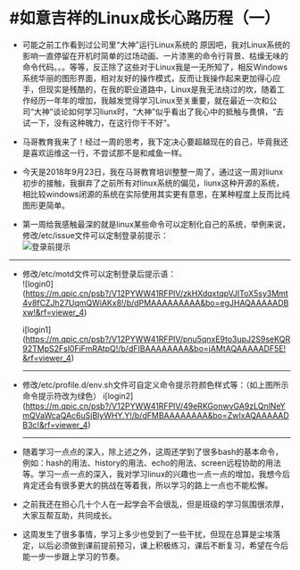 #如意吉祥的Linux成长心路历程（一）
======================
* 可能之前工作看到过公司里“大神”运行Linux系统的 原因吧，我对Linux系统的影响一直停留在开机时简单的过场动画、一片漆黑的命令行背景、枯燥无味的命令代码。。。等等，反正除了这些对于Linux我是一无所知了，相反Windows系统华丽的图形界面，相对友好的操作模式，反而让我操作起来更加得心应手，但现实是残酷的，在我的职业道路中，Linux是我无法绕过的坎，随着工作经历一年年的增加，我越发觉得学习Linux至关重要，就在最近一次和公司“大神”谈论如何学习liunx时，“大神”似乎看出了我心中的抵触与畏惧，“去试一下，没有这种魄力，在这行你干不好”。   
  
* 马哥教育我来了！经过一周的思考，我下定决心要超越现在的自己，毕竟我还是喜欢运维这一行，不尝试那不是和咸鱼一样。    
  
* 今天是2018年9月23日，我在马哥教育培训整整一周了，通过这一周对liunx初步的接触，我摒弃了之前所有对linux系统的偏见，liunx这种开源的系统，相比较windows闭源的系统在实际使用其实更有意思，在某种程度上反而比纯图形更简单。  

* 第一周给我感触最深的就是linux某些命令可以定制化自己的系统，举例来说，修改/etc/issue文件可以定制登录前提示：  
![登录前提示](http://www.baidu.com)  

 ---
  
* 修改/etc/motd文件可以定制登录后提示语：  
![login0] (https://m.qpic.cn/psb?/V12PYWW41RFPlV/zkHXdqxtqpVJIToX5sy3Mmt4v8fCZJh27UqmQWiAKx8!/b/dPMAAAAAAAAA&bo=egJHAQAAAAADBxw!&rf=viewer_4)  

  
  
  i[login1] (https://m.qpic.cn/psb?/V12PYWW41RFPlV/pnu5qnxE9to3upJ2S9seKQR92TMpS2Fsl0FiFmRAtpQ!/b/dFIBAAAAAAAA&bo=jAMtAQAAAAADF5E!&rf=viewer_4)  
  
  ---

* 修改/etc/profile.d/env.sh文件可自定义命令提示符颜色样式等：（如上图所示命令提示符改为绿色）
  i[login2] (https://m.qpic.cn/psb?/V12PYWW41RFPlV/49eRKGonwvGA9zLQnlNeYmQVaWcaQAc6uSjBlyWHY.Y!/b/dFMBAAAAAAAA&bo=ZwIxAQAAAAADB3c!&rf=viewer_4)  

  ---
  

* 随着学习一点点的深入，除上述之外，这周还学到了很多bash的基本命令，例如：hash的用法、history的用法、echo的用法、screen远程协助的用法等。学习一点一点的深入，我对学习linux的兴趣也一点一点的增加，我想今后肯定还会有很多更大的挑战在等着我，所以学习的路上一点也不能松懈。   

* 之前我还在担心几十个人在一起学会不会很乱，但是班级的学习氛围很浓厚，大家互帮互助，共同成长。

* 这周发生了很多事情，学习上多少也受到了一些干扰，但现在总算是尘埃落定，以后必须做到课前提前预习，课上积极练习，课后不断复习，希望在今后能一步一步跟上学习的节奏。
 
 



  



